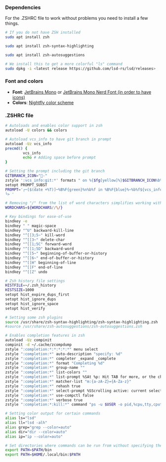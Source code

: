 ### Dependencies
For the .ZSHRC file to work without problems you need to install a few things.
```sh
# If you do not have ZSH installed
sudo apt install zsh
```
```sh
sudo apt install zsh-syntax-highlighting
```
```sh
sudo apt install zsh-autosuggestions
```
```sh
# We install this to get a more colorful "ls" command
sudo dpkg -i <latest release https://github.com/lsd-rs/lsd/releases>
```

### Font and colors
- **Font**: [JetBrains Mono](https://www.jetbrains.com/lp/mono/) or [JetBrains Mono Nerd Font (in order to have icons)](https://github.com/ryanoasis/nerd-fonts/releases/download/v3.2.1/JetBrainsMono.zip)
- **Colors**: [Nightfly color scheme](https://github.com/bluz71/vim-nightfly-colors/tree/master?tab=readme-ov-file#terminal-colors)

### .ZSHRC file
```sh
# Autoloads and enables color support in zsh
autoload -U colors && colors

# Autoload vcs_info to have git branch in prompt
autoload -Uz vcs_info
precmd() {
        vcs_info
        echo # Adding space before prompt
}

# Setting the prompt including the git branch
GITBRANCH_ICON="-"
zstyle ':vcs_info:git:*' formats " on %{$fg[yellow]%}$GITBRANCH_ICON%b%{$reset_color%}(%u)"
setopt PROMPT_SUBST
PROMPT='┌─[$(date +%T)]─%B%F{green}%n%b%f in %B%F{blue}%~%b%f${vcs_info_msg_0_}
└> '

# Removing "/" from the list of word characters simplifies working with files and paths.
WORDCHARS=${WORDCHARS//\/}

# Key bindings for ease-of-use
bindkey -e
bindkey " " magic-space
bindkey "^U" backward-kill-line
bindkey "^[[3;5~" kill-word
bindkey "^[[3~" delete-char
bindkey "^[[1;5C" forward-word
bindkey "^[[1;5D" backward-word
bindkey "^[[5~" beginning-of-buffer-or-history
bindkey "^[[6~" end-of-buffer-or-history
bindkey "^[[H" beginning-of-line
bindkey "^[[F" end-of-line
bindkey "^[[Z" undo

# Zsh history file settings
HISTFILE=~/.zsh_history
HISTSIZE=1000
setopt hist_expire_dups_first
setopt hist_ignore_dups
setopt hist_ignore_space
setopt hist_verify

# Setting some zsh plugins
source /usr/share/zsh-syntax-highlighting/zsh-syntax-highlighting.zsh
#source /usr/share/zsh-autosuggestions/zsh-autosuggestions.zsh

# Enables completion features in zsh
autoload -Uz compinit
compinit -d ~/.cache/zcompdump
zstyle ":completion:*:*:*:*:*" menu select
zstyle ":completion:*" auto-description "specify: %d"
zstyle ":completion:*" completer _expand _complete
zstyle ":completion:*" format "Completing %d"
zstyle ":completion:*" group-name ""
zstyle ":completion:*" list-colors ""
zstyle ":completion:*" list-prompt %SAt %p: Hit TAB for more, or the character to insert%s
zstyle ":completion:*" matcher-list "m:{a-zA-Z}={A-Za-z}"
zstyle ":completion:*" rehash true
zstyle ":completion:*" select-prompt %SScrolling active: current selection at %p%s
zstyle ":completion:*" use-compctl false
zstyle ":completion:*" verbose true
zstyle ":completion:*:kill:*" command "ps -u $USER -o pid,%cpu,tty,cputime,cmd"

# Setting color output for certain commands
alias ls="lsd"
alias ll="lsd -alh"
alias grep="grep --color=auto"
alias dir="dir --color=auto"
alias ip="ip --color=auto"

# Set directories where commands can be run from without specifying their full paths.
export PATH=$PATH/bin
export PATH=$HOME/.local/bin:$PATH
```
